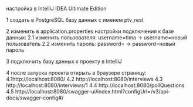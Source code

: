 настройка в IntelliJ IDEA Ultimate Edition

1 создать в PostgreSQL базу данных с именем ptv_rest

2 изменить в application.properties настройки подключения к базе данных:
    2.1 изменить пользователя: username=tima -> username=новый пользователь 
    2.2 изменить пароль:       password= -> password=новый пароль

3 подключить базу данных к проекту в IntelliJ

4 после запуска проекта открыть в браузере страницу:
4.1http://localhost:8080/
4.2 http://localhost:8080/interviews
4.3 http://localhost:8080/interviews/1
4.4 http://localhost:8080/pollQuestions
4.5 http://localhost:8080/swagger-ui/index.html?configUrl=/v3/api-docs/swagger-config#/